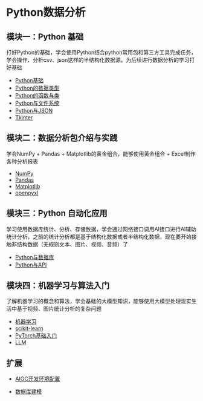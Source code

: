 # Python数据分析

## 模块一：Python 基础

打好Python的基础，学会使用Python结合python常用包和第三方工具完成任务，学会操作、分析csv、json这样的半结构化数据源。为后续进行数据分析的学习打好基础

* [Python基础](./Python基础.md)
* [Python的数据类型](./Python的数据类型.md)
* [Python的函数与类](./Python的函数与类.md)
* [Python与文件系统](./Python与文件系统.md)
* [Python与JSON](./Python与JSON.md)
* [Tkinter](./Tkinter.md) 

## 模块二：数据分析包介绍与实践

学会NumPy + Pandas + Matplotlib的黄金组合，能够使用黄金组合 + Excel制作各种分析报表

* [NumPy](./NumPy.md)
* [Pandas](./Pandas.md)
* [Matplotlib](./Matplotlib.md)
* [openpyxl](./openpyxl.md)

## 模块三：Python 自动化应用

学习使用数据库统计、分析、存储数据，学会通过网络接口调用AI接口进行AI辅助统计分析，之前的统计分析都是基于结构化数据或者半结构化数据，现在要开始接触非结构数据（无规则文本、图片、视频、音频）了

*  [Python与数据库](./Python与数据库.md) 
*  [Python与API](./Python与API.md) 

## 模块四：机器学习与算法入门

了解机器学习的概念和算法，学会基础的大模型知识，能够使用大模型处理现实生活中基于视频、图片统计分析的复杂问题

*  [机器学习](./机器学习.md) 
*  [scikit-learn](./scikit-learn.md) 
*  [PyTorch基础入门](./PyTorch基础入门.md) 
*  [LLM](./LLM.md) 

## 扩展

*  [AIGC开发环境配置](./开发环境配置.md) 

*  [数据库建模](../OOAD/数据库建模.md) 